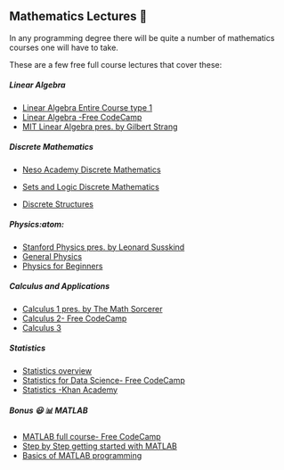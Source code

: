##  Mathematics Lectures :blue_book:

In any programming degree there will be quite a number of mathematics courses one will have to take. 

These are a few free full course lectures that cover these:

#####  Linear Algebra
-  [Linear Algebra Entire Course type 1](https://www.youtube.com/watch?v=LHsPJ2bQX1U&list=PLl-gb0E4MII03hiCrZa7YqxUMEeEPmZqK "Linear Algebra Entire Course type 1")
- [Linear Algebra -Free CodeCamp](https://youtu.be/JnTa9XtvmfI?si=P1cmeTAGa1gACVcl "Linear Algebra -Free CodeCamp")
- [MIT Linear Algebra pres. by Gilbert Strang](https://www.youtube.com/watch?v=QVKj3LADCnA&list=PL49CF3715CB9EF31D "MIT Linear Algebra pres. by Gilbert Strang")

#####  Discrete Mathematics

- [Neso Academy Discrete Mathematics](https://www.youtube.com/watch?v=p2b2Vb-cYCs&list=PLBlnK6fEyqRhqJPDXcvYlLfXPh37L89g3 "Neso Academy Discrete Mathematics")

- [Sets and Logic Discrete Mathematics](https://youtu.be/2SpuBqvNjHI?si=i49oteCCfDO1wboI "Sets and Logic Discrete Mathematics")
- [Discrete Structures](https://www.youtube.com/watch?v=yn7PquzSUUo&list=PLtCBuHKmdxOduWhQPbEwLN2ULKMqgQ44m "Discrete Structures")
##### Physics:atom:
- [Stanford Physics pres. by Leonard Susskind](https://www.youtube.com/watch?v=pyX8kQ-JzHI&list=PL6i60qoDQhQGaGbbg-4aSwXJvxOqO6o5e "Stanford Physics pres. by Leonard Susskind")
- [General Physics](https://www.youtube.com/watch?v=dC4sTTWuEnA&list=PLuFOhXaEQ_RPgPGlkOrl2KYegrQZdQV-M "General Physics")
- [Physics for Beginners](https://www.youtube.com/watch?v=Hu-JL2J6ncE&list=PLBrLePeO7Cf7d5qIK34zEX3cQE8NCLWOw "Physics for Beginners")

#####  Calculus and Applications
- [Calculus 1 pres. by The Math Sorcerer](https://www.youtube.com/watch?v=G-ti56DEXE8&pp=ygUVY2FsY3VsdXMgIGZ1bGwgY291cnNl "Calculus 1 pres. by The Math Sorcerer")
- [Calculus 2- Free CodeCamp](https://www.youtube.com/watch?v=7gigNsz4Oe8&pp=ygUVY2FsY3VsdXMgIGZ1bGwgY291cnNl "Calculus 2")
- [Calculus 3](https://www.youtube.com/watch?v=0yebWTXixnE&pp=ygUVY2FsY3VsdXMgIGZ1bGwgY291cnNl "Calculus 3")

#####  Statistics
- [Statistics overview ](https://www.youtube.com/watch?v=XZo4xyJXCak&list=PL0o_zxa4K1BVsziIRdfv4Hl4UIqDZhXWV "Statistics overview ")
- [Statistics for Data Science- Free CodeCamp](https://www.youtube.com/watch?v=xxpc-HPKN28&pp=ygUKc3RhdGlzdGljcw%3D%3D "Statistics for Data Science- Free CodeCamp")
- [Statistics -Khan Academy](https://www.youtube.com/watch?v=uhxtUt_-GyM&list=PL1328115D3D8A2566 "Statistics -Khan Academy")
#####  Bonus 😃 📊 MATLAB 

- [MATLAB full course- Free CodeCamp](https://youtu.be/7f50sQYjNRA?si=AtLNHepdT1wa2zX- "MATLAB full course- Free CodeCamp")
- [Step by Step getting started with MATLAB](https://www.youtube.com/watch?v=OHxR8iMHDWw&list=PL7CAABC40B2825C8B "Step by Step getting started with MATLAB")
- [Basics of MATLAB programming](https://www.youtube.com/watch?v=qlF4x5uhEbg&list=PLQVMpQ7G7XvErik52PMtk0Bu7ACnNvmd2 "Basics of MATLAB programming")
